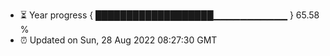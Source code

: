 - ⏳ Year progress { ███████████████████▁▁▁▁▁▁▁▁▁▁▁ } 65.58 %
- ⏰ Updated on Sun, 28 Aug 2022 08:27:30 GMT

